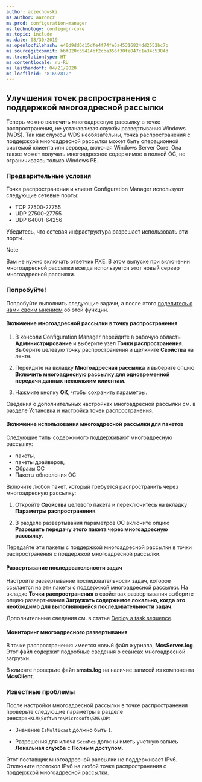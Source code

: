 ```yaml
---
author: aczechowski
ms.author: aaroncz
ms.prod: configuration-manager
ms.technology: configmgr-core
ms.topic: include
ms.date: 08/30/2019
ms.openlocfilehash: e40d9dd6d15dfe4f74fe5a45316824dd2552bc7b
ms.sourcegitcommit: bbf820c35414bf2cba356f30fe047c1a34c5384d
ms.translationtype: HT
ms.contentlocale: ru-RU
ms.lasthandoff: 04/21/2020
ms.locfileid: "81697812"
---
```

## <a name="improvements-to-multicast-enabled-distribution-points"></a><a name="bkmk_multicast"></a> Улучшения точек распространения с поддержкой многоадресной рассылки

<!--3785535-->

Теперь можно включить многоадресную рассылку в точке распространения, не устанавливая службы развертывания Windows (WDS). Так как службы WDS необязательны, точка распространения с поддержкой многоадресной рассылки может быть операционной системой клиента или сервера, включая Windows Server Core. Она также может получать многоадресное содержимое в полной ОС, не ограничиваясь только Windows PE.

### <a name="prerequisites"></a>Предварительные условия

Точка распространения и клиент Configuration Manager используют следующие сетевые порты:

- TCP 27500-27755
- UDP 27500-27755
- UDP 64001-64256

Убедитесь, что сетевая инфраструктура разрешает использовать эти порты.

> [!NOTE]
> Вам не нужно включать ответчик PXE. В этом выпуске при включении многоадресной рассылки всегда используется этот новый сервер многоадресной рассылки.

### <a name="try-it-out"></a>Попробуйте!

Попробуйте выполнить следующие задачи, а после этого [поделитесь с нами своим мнением](../../../../understand/find-help.md#product-feedback) об этой функции.

#### <a name="enable-multicast-on-the-distribution-point"></a>Включение многоадресной рассылки в точку распространения

1. В консоли Configuration Manager перейдите в рабочую область **Администрирование** и выберите узел **Точки распространения**. Выберите целевую точку распространения и щелкните **Свойства** на ленте.

1. Перейдите на вкладку **Многоадресная рассылка** и выберите опцию **Включить многоадресную рассылку для одновременной передачи данных нескольким клиентам**.

1. Нажмите кнопку **ОК**, чтобы сохранить параметры.

Сведения о дополнительных настройках многоадресной рассылки см. в разделе [Установка и настройка точек распространения](../../../../servers/deploy/configure/install-and-configure-distribution-points.md#bkmk_config-multicast).

#### <a name="enable-packages-to-use-multicast"></a>Включение использования многоадресной рассылки для пакетов

Следующие типы содержимого поддерживают многоадресную рассылку:

- пакеты,
- пакеты драйверов,
- Образы ОС
- Пакеты обновления ОС

Включите любой пакет, который требуется распространить через многоадресную рассылку:

1. Откройте **Свойства** целевого пакета и переключитесь на вкладку **Параметры распространения**.

1. В разделе развертывания параметров ОС включите опцию **Разрешить передачу этого пакета через многоадресную рассылку**.

Передайте эти пакеты с поддержкой многоадресной рассылки в точки распространения с поддержкой многоадресной рассылки.

#### <a name="deploy-a-task-sequence"></a>Развертывание последовательности задач

Настройте развертывание последовательности задач, которое ссылается на эти пакеты с поддержкой многоадресной рассылки. На вкладке **Точки распространения** в свойствах развертывания выберите опцию развертывания **Загружать содержимое локально, когда это необходимо для выполняющейся последовательности задач**.

Дополнительные сведения см. в статье [Deploy a task sequence](../../../../../osd/deploy-use/deploy-a-task-sequence.md).

#### <a name="monitor-the-multicast-deployment"></a>Мониторинг многоадресного развертывания

В точке распространения имеется новый файл журнала, **McsServer.log**. Этот файл содержит подробные сведения о сеансах многоадресной загрузки.

В клиенте проверьте файл **smsts.log** на наличие записей из компонента **McsClient**.

### <a name="known-issues"></a>Известные проблемы

После настройки многоадресной рассылки в точке распространения проверьте следующие параметры в разделе реестра`HKLM\Software\Microsoft\SMS\DP`:

- Значение `IsMulticast` должно быть `1`.

- Разрешения для ключа `SccmMcs` должны иметь учетную запись **Локальная служба** с **Полным доступом**.

Этот поставщик многоадресной рассылки не поддерживает IPv6. Отключите протокол IPv6 на любой точке распространения с поддержкой многоадресной рассылки.<!-- 5249773 -->
